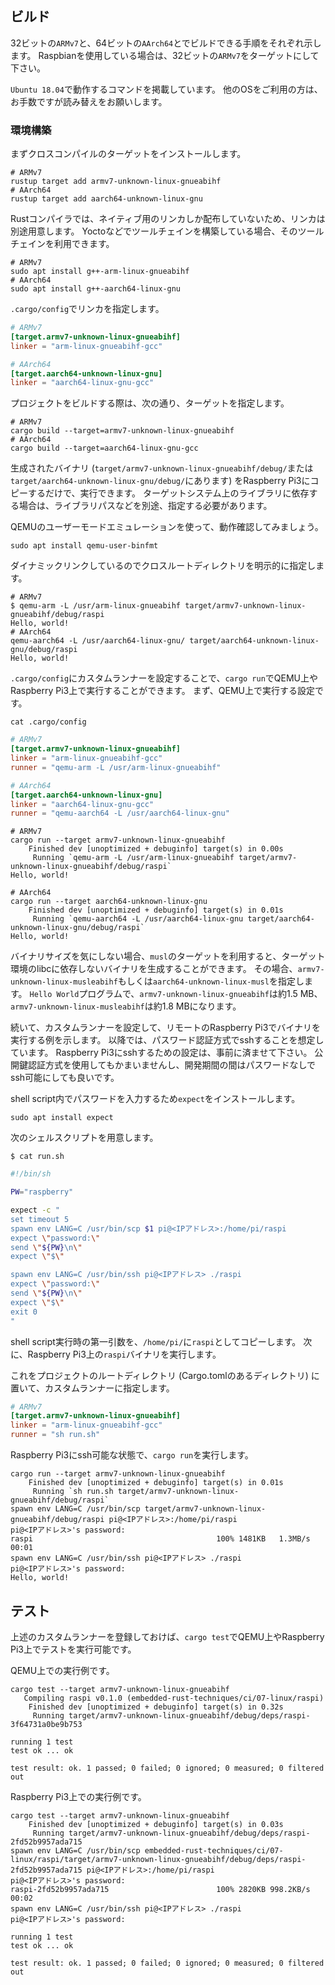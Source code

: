 ## ビルド

32ビットの`ARMv7`と、64ビットの`AArch64`とでビルドできる手順をそれぞれ示します。
Raspbianを使用している場合は、32ビットの`ARMv7`をターゲットにして下さい。

`Ubuntu 18.04`で動作するコマンドを掲載しています。
他のOSをご利用の方は、お手数ですが読み替えをお願いします。

### 環境構築

まずクロスコンパイルのターゲットをインストールします。

```
# ARMv7
rustup target add armv7-unknown-linux-gnueabihf
# AArch64
rustup target add aarch64-unknown-linux-gnu
```

Rustコンパイラでは、ネイティブ用のリンカしか配布していないため、リンカは別途用意します。
Yoctoなどでツールチェインを構築している場合、そのツールチェインを利用できます。

```
# ARMv7
sudo apt install g++-arm-linux-gnueabihf
# AArch64
sudo apt install g++-aarch64-linux-gnu
```

`.cargo/config`でリンカを指定します。

```toml
# ARMv7
[target.armv7-unknown-linux-gnueabihf]
linker = "arm-linux-gnueabihf-gcc"

# AArch64
[target.aarch64-unknown-linux-gnu]
linker = "aarch64-linux-gnu-gcc"
```

プロジェクトをビルドする際は、次の通り、ターゲットを指定します。

```
# ARMv7
cargo build --target=armv7-unknown-linux-gnueabihf
# AArch64
cargo build --target=aarch64-linux-gnu-gcc
```

生成されたバイナリ (`target/armv7-unknown-linux-gnueabihf/debug/`または`target/aarch64-unknown-linux-gnu/debug/`にあります) をRaspberry Pi3にコピーするだけで、実行できます。
ターゲットシステム上のライブラリに依存する場合は、ライブラリパスなどを別途、指定する必要があります。

QEMUのユーザーモードエミュレーションを使って、動作確認してみましょう。

```
sudo apt install qemu-user-binfmt
```

ダイナミックリンクしているのでクロスルートディレクトリを明示的に指定します。

```
# ARMv7
$ qemu-arm -L /usr/arm-linux-gnueabihf target/armv7-unknown-linux-gnueabihf/debug/raspi
Hello, world!
# AArch64
qemu-aarch64 -L /usr/aarch64-linux-gnu/ target/aarch64-unknown-linux-gnu/debug/raspi
Hello, world!
```

`.cargo/config`にカスタムランナーを設定することで、`cargo run`でQEMU上やRaspberry Pi3上で実行することができます。
まず、QEMU上で実行する設定です。

```
cat .cargo/config
```

```toml
# ARMv7
[target.armv7-unknown-linux-gnueabihf]
linker = "arm-linux-gnueabihf-gcc"
runner = "qemu-arm -L /usr/arm-linux-gnueabihf"

# AArch64
[target.aarch64-unknown-linux-gnu]
linker = "aarch64-linux-gnu-gcc"
runner = "qemu-aarch64 -L /usr/aarch64-linux-gnu"
```

```
# ARMv7
cargo run --target armv7-unknown-linux-gnueabihf
    Finished dev [unoptimized + debuginfo] target(s) in 0.00s
     Running `qemu-arm -L /usr/arm-linux-gnueabihf target/armv7-unknown-linux-gnueabihf/debug/raspi`
Hello, world!

# AArch64
cargo run --target aarch64-unknown-linux-gnu
    Finished dev [unoptimized + debuginfo] target(s) in 0.01s
     Running `qemu-aarch64 -L /usr/aarch64-linux-gnu target/aarch64-unknown-linux-gnu/debug/raspi`
Hello, world!
```

バイナリサイズを気にしない場合、`musl`のターゲットを利用すると、ターゲット環境のlibcに依存しないバイナリを生成することができます。
その場合、`armv7-unknown-linux-musleabihf`もしくは`aarch64-unknown-linux-musl`を指定します。
`Hello World`プログラムで、`armv7-unknown-linux-gnueabihf`は約1.5 MB、`armv7-unknown-linux-musleabihf`は約1.8 MBになります。

続いて、カスタムランナーを設定して、リモートのRaspberry Pi3でバイナリを実行する例を示します。
以降では、パスワード認証方式でsshすることを想定しています。
Raspberry Pi3にsshするための設定は、事前に済ませて下さい。
公開鍵認証方式を使用してもかまいませんし、開発期間の間はパスワードなしでssh可能にしても良いです。

shell script内でパスワードを入力するため`expect`をインストールします。

```
sudo apt install expect
```

次のシェルスクリプトを用意します。

```
$ cat run.sh
```

```sh
#!/bin/sh

PW="raspberry"

expect -c "
set timeout 5
spawn env LANG=C /usr/bin/scp $1 pi@<IPアドレス>:/home/pi/raspi
expect \"password:\"
send \"${PW}\n\"
expect \"$\"

spawn env LANG=C /usr/bin/ssh pi@<IPアドレス> ./raspi
expect \"password:\"
send \"${PW}\n\"
expect \"$\"
exit 0
"
```

shell script実行時の第一引数を、`/home/pi/`に`raspi`としてコピーします。
次に、Raspberry Pi3上の`raspi`バイナリを実行します。

これをプロジェクトのルートディレクトリ (Cargo.tomlのあるディレクトリ) に置いて、カスタムランナーに指定します。

```toml
# ARMv7
[target.armv7-unknown-linux-gnueabihf]
linker = "arm-linux-gnueabihf-gcc"
runner = "sh run.sh"
```

Raspberry Pi3にssh可能な状態で、`cargo run`を実行します。

```
cargo run --target armv7-unknown-linux-gnueabihf
    Finished dev [unoptimized + debuginfo] target(s) in 0.01s
     Running `sh run.sh target/armv7-unknown-linux-gnueabihf/debug/raspi`
spawn env LANG=C /usr/bin/scp target/armv7-unknown-linux-gnueabihf/debug/raspi pi@<IPアドレス>:/home/pi/raspi
pi@<IPアドレス>'s password: 
raspi                                         100% 1481KB   1.3MB/s   00:01    
spawn env LANG=C /usr/bin/ssh pi@<IPアドレス> ./raspi
pi@<IPアドレス>'s password: 
Hello, world!
```

## テスト

上述のカスタムランナーを登録しておけば、`cargo test`でQEMU上やRaspberry Pi3上でテストを実行可能です。

QEMU上での実行例です。

```
cargo test --target armv7-unknown-linux-gnueabihf
   Compiling raspi v0.1.0 (embedded-rust-techniques/ci/07-linux/raspi)
    Finished dev [unoptimized + debuginfo] target(s) in 0.32s
     Running target/armv7-unknown-linux-gnueabihf/debug/deps/raspi-3f64731a0be9b753

running 1 test
test ok ... ok

test result: ok. 1 passed; 0 failed; 0 ignored; 0 measured; 0 filtered out
```

Raspberry Pi3上での実行例です。

```
cargo test --target armv7-unknown-linux-gnueabihf
    Finished dev [unoptimized + debuginfo] target(s) in 0.03s
     Running target/armv7-unknown-linux-gnueabihf/debug/deps/raspi-2fd52b9957ada715
spawn env LANG=C /usr/bin/scp embedded-rust-techniques/ci/07-linux/raspi/target/armv7-unknown-linux-gnueabihf/debug/deps/raspi-2fd52b9957ada715 pi@<IPアドレス>:/home/pi/raspi
pi@<IPアドレス>'s password: 
raspi-2fd52b9957ada715                        100% 2820KB 998.2KB/s   00:02    
spawn env LANG=C /usr/bin/ssh pi@<IPアドレス> ./raspi
pi@<IPアドレス>'s password: 

running 1 test
test ok ... ok

test result: ok. 1 passed; 0 failed; 0 ignored; 0 measured; 0 filtered out
```